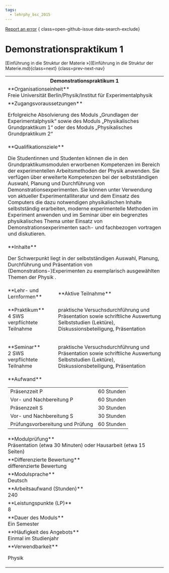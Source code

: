```yaml
---
tags:
  - lehrphy_bsc_2015
---
```

[Report an error](https://github.com/SGSSGene/FUB-SUP/issues/new?title=Error%20in%20%22Demonstrationspraktikum%201%22&body=There%20seems%20to%20be%20an%20error%20in%20module%20%22Demonstrationspraktikum%201%22%2E%0A%0A%3CDescribe%20here%20a%20slightly%20more%20detailed%20description%20of%20what%20is%20wrong%3E&labels=bug)
{ class=open-github-issue data-search-exclude}

# Demonstrationspraktikum 1


[Einführung in die Struktur der Materie »](Einführung in die Struktur der Materie.md){class=next}
{class=prev-next-nav}

<table markdown id="moduledesc">
<tr markdown class="moduledesc_head"><th colspan="2">Demonstrationspraktikum 1 </th></tr>
<tr markdown><td colspan="2">**Organisationseinheit**   <br>Freie Universität Berlin/Physik/Institut für Experimentalphysik</td></tr>


<tr markdown><td colspan="2">**Zugangsvoraussetzungen** <br>

Erfolgreiche Absolvierung des Moduls „Grundlagen der Experimentalphysik“ sowie
des Moduls „Physikalisches Grundpraktikum 1“ oder des Moduls „Physikalisches Grundpraktikum 2“


</td></tr>
<tr markdown><td colspan="2">**Qualifikationsziele**    <br>

Die Studentinnen und Studenten können die in den Grundpraktikumsmodulen
erworbenen Kompetenzen im Bereich der experimentellen Arbeitsmethoden der
Physik anwenden. Sie verfügen über erweiterte Kompetenzen bei der
selbstständigen Auswahl, Planung und Durchführung von
Demonstrationsexperimenten. Sie können unter Verwendung von aktueller
Experimentalliteratur und dem Einsatz des Computers die dazu notwendigen
physikalischen Inhalte selbstständig erarbeiten, moderne experimentelle
Methoden im Experiment anwenden und im Seminar über ein begrenztes
physikalisches Thema unter Einsatz von Demonstrationsexperimenten sach- und
fachbezogen vortragen und diskutieren.


</td></tr>
<tr markdown><td colspan="2">**Inhalte**                <br>

Der Schwerpunkt liegt in der selbstständigen Auswahl, Planung, Durchführung
und Präsentation von (Demonstrations-)Experimenten zu exemplarisch
ausgewählten Themen der Physik .


</td></tr>

<tr markdown><td>**Lehr- und Lernformen**</td><td>**Aktive Teilnahme**</td></tr>
<tr markdown><td> **Praktikum** <br>4 SWS <br> verpflichtete Teilnahme</td><td>

praktische Versuchsdurchführung und Präsentation sowie schriftliche Auswertung
Selbststudien (Lektüre), Diskussionsbeteiligung, Präsentation
</td></tr>
<tr markdown><td> **Seminar** <br>2 SWS <br> verpflichtete Teilnahme</td><td>

praktische Versuchsdurchführung und Präsentation sowie schriftliche Auswertung
Selbststudien (Lektüre), Diskussionsbeteiligung, Präsentation
</td></tr>
<tr markdown><td colspan="2">**Aufwand**                <br>
<table class="aufwand_table">
<tr><td>Präsenzzeit P</td><td>60 Stunden</td></tr>
<tr><td>Vor- und Nachbereitung P</td><td>60 Stunden</td></tr>
<tr><td>Präsenzzeit S</td><td>30 Stunden</td></tr>
<tr><td>Vor- und Nachbereitung S</td><td>30 Stunden</td></tr>
<tr><td>Prüfungsvorbereitung und Prüfung</td><td>60 Stunden</td></tr>
</table>

</td></tr>
<tr markdown><td colspan="2">**Modulprüfung**             <br>Präsentation (etwa 30 Minuten) oder Hausarbeit (etwa 15 Seiten)


</td></tr>
<tr markdown><td colspan="2">**Differenzierte Bewertung** <br>differenzierte Bewertung

</td></tr>
<tr markdown><td colspan="2">**Modulsprache**             <br>Deutsch</td></tr>
<tr markdown><td colspan="2">**Arbeitsaufwand (Stunden)** <br>240</td></tr>
<tr markdown><td colspan="2">**Leistungspunkte (LP)**     <br>8</td></tr>
<tr markdown><td colspan="2">**Dauer des Moduls**         <br>Ein Semester</td></tr>
<tr markdown><td colspan="2">**Häufigkeit des Angebots**  <br>Einmal im Studienjahr</td></tr>
<tr markdown><td colspan="2">**Verwendbarkeit**           <br>

Physik


</td></tr>

</table>
